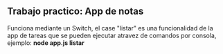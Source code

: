 ## Trabajo practico: App de notas

Funciona mediante un Switch, el case "listar" es una funcionalidad de la app de tareas que se pueden ejecutar atravez de comandos por consola, ejemplo: **node app.js listar**
